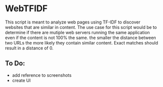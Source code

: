 # WebTFIDF
This script is meant to analyze web pages using TF-IDF to discover websites that
are similar in content. The use case for this script would be to determine if
there are mutiple web servers running the same application even if the content
is not 100% the same. the smaller the distance between two URLs the more likely
they contain similar content. Exact matches should result in a distance of 0.

## To Do:
- add reference to screenshots
- create UI
